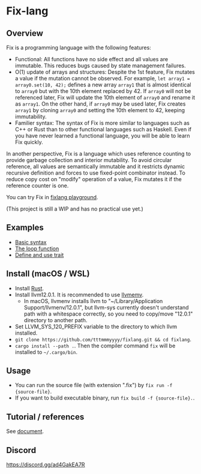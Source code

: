Fix-lang
====

## Overview

Fix is a programming language with the following features: 
- Functional: All functions have no side effect and all values are immutable. This reduces bugs caused by state management failures.
- O(1) update of arrays and structures: Despite the 1st feature, Fix mutates a value if the mutation cannot be observed. For example, `let array1 = array0.set(10, 42);` defines a new array `array1` that is almost identical to `array0` but with the 10th element replaced by 42. If `array0` will not be referenced later, Fix will update the 10th element of `array0` and rename it as `array1`. On the other hand, if `array0` may be used later, Fix creates `array1` by cloning `array0` and setting the 10th element to 42, keeping immutability.
- Familier syntax: The syntax of Fix is more similar to languages such as C++ or Rust than to other functional languages such as Haskell. Even if you have never learned a functional language, you will be able to learn Fix quickly.

In another perspective, Fix is a language which uses reference counting to provide garbage collection and interior mutability. To avoid circular reference, all values are semantically immutable and it restricts dynamic recursive definition and forces to use fixed-point combinator instead. To reduce copy cost on "modify" operation of a value, Fix mutates it if the reference counter is one.

You can try Fix in [fixlang playground](https://tttmmmyyyy.github.io/fixlang-playground/).

(This project is still a WIP and has no practical use yet.)

## Examples

- [Basic syntax](https://tttmmmyyyy.github.io/fixlang-playground/index.html?src=%2F%2F+Each+source+file+has+to+start+with+module+declaration.%0D%0Amodule+Main%3B%0D%0A%0D%0A%2F%2F+Declaration+and+definition+of+global+value.%0D%0A%2F%2F+%60I64%60+is+the+type+of+64-bit+integers.%0D%0Atruth+%3A+I64%3B%0D%0Atruth+%3D+42%3B+%0D%0A%0D%0A%2F%2F+Declaration+and+definition+of+global+%28recursive%29+function.%0D%0A%2F%2F+To+define+function%2C+write+%60%7Carg0%2C+arg1%2C+...%7C+%28function+body%29%60.%0D%0A%2F%2F+%28Parentheses+around+%60%28function+body%29%60+is+not+mandatory.%29%0D%0A%2F%2F+Note+that+Fix+is+an+expression+based+language.+You+don%27t+need+to+write+%22return+statement%22.%0D%0Acalc_fib+%3A+I64+-%3E+I64%3B%0D%0Acalc_fib+%3D+%7Cn%7C+%28%0D%0A++++if+n+%3C%3D+1+%7B+n+%7D+else+%7B+calc_fib%28n-1%29+%2B+calc_fib%28n-2%29+%7D%0D%0A%29%3B%0D%0A%0D%0Acalc_fib2+%3A+I64+-%3E+I64%3B%0D%0Acalc_fib2+%3D+%7Cn%7C+%28%0D%0A++++%2F%2F+Another+syntax+of+%60if%60%2C+%60if+%28cond%29+%7B+%28then+expr%29+%7D%3B+%28else+expr%29%60%2C+can+be+used+to+write+early+return.%0D%0A++++if+n+%3C%3D+1+%7B+n+%7D%3B%0D%0A%0D%0A++++%2F%2F+Use+%60let%60+to+define+a+local+name.%0D%0A++++let+x+%3D+calc_fib2%28n-1%29%3B%0D%0A++++let+y+%3D+calc_fib2%28n-2%29%3B%0D%0A++++x+%2B+y%0D%0A%29%3B%0D%0A%0D%0Atruth2+%3A+I64%3B%0D%0Atruth2+%3D+%28%0D%0A++++%2F%2F+You+can+define+local+function+%28closure%29+like+this.+%60f%60+has+type+%60I64+-%3E+I64+-%3E+I64+-%3E+I64%60.%0D%0A++++let+f+%3D+%7Ca%2C+b%2C+c%7C+%28a+%2B+b%29+%2A+c%3B%0D%0A%0D%0A++++%2F%2F+Partial+application.+%60double%60+has+type+%60I64+-%3E+I64%60+and+maps+%60c%60+to+%60%281+%2B+1%29+%2A+c+%3D%3D+2+%2A+c%60.%0D%0A++++let+double+%3D+f%281%2C+1%29%3B%0D%0A%0D%0A++++%2F%2F+Right-associative+operator+%60%24%60+applies+a+function+to+a+value%3A+%60f+%24+x+%3D%3D+f%28x%29%60+and+%60f+%24+g+%24+x+%3D%3D+f%28g%28x%29%29%60.%0D%0A++++let+twelve+%3D+double+%24+double+%24+3%3B%0D%0A%0D%0A++++%2F%2F+%60.%60+is+another+operator+to+apply+a+function%3A+%60x.f+%3D%3D+f%28x%29%60.%0D%0A++++%2F%2F+It+has+lower+priority+than+usual+function+call%2C+so+%603.f%281%2C+2%29+%3D%3D+f%281%2C+2%29%283%29+%3D%3D+f%281%2C+2%2C+3%29%60.%0D%0A++++let+nine+%3D+3.f%281%2C+2%29%3B%0D%0A%0D%0A++++double+%24+nine+%2B+twelve%0D%0A%29%3B%0D%0A%0D%0A%2F%2F+Fix+program+calls+%60Main%3A%3Amain%60+%28i.e.%2C+%60main%60+of+%60Main%60+module%29+as+the+entry+point.%0D%0A%2F%2F+%60Main%3A%3Amain%60+must+have+type+%60IO+%28%29%60%2C+where+%60IO+a%60+is+the+type+of+I%2FO+actions+which+return+a+value+of+type+%60a%60.%0D%0A%2F%2F+%60%28%29%60+is+the+unit+type%2C+which+has+a+unique+value+also+written+as+%60%28%29%60.%0D%0Amain+%3A+IO+%28%29%3B%0D%0Amain+%3D+%28%0D%0A++++%2F%2F+%60println+%3A+String+-%3E+IO+%28%29%60+makes+an+I%2FO+action+that+prints+a+string+%28and+a+newline%29.%0D%0A++++%2F%2F+Roughly+speaking%2C+prefix+operator+%60%2Aact%60+performs+the+I%2FO+action+%60act%60+and+evaluates+to+the+value+returned+by+%60act%60.%0D%0A++++let+_+%3D+%2A%28println+%24+%22truth+%3A+%22+%2B+truth.to_string%29%3B%0D%0A++++let+_+%3D+%2A%28println+%24+%22truth2+%3A+%22+%2B+truth2.to_string%29%3B%0D%0A++++let+_+%3D+%2A%28println+%24+%22calc_fib%2810%29+%3A+%22+%2B+calc_fib%2810%29.to_string%29%3B%0D%0A++++let+_+%3D+%2A%28println+%24+%22calc_fib2%2810%29+%3A+%22+%2B+calc_fib2%2810%29.to_string%29%3B%0D%0A%0D%0A++++%2F%2F+%60pure+%3A+a+-%3E+IO+a%60+creates+an+I%2FO+action+which+does+nothing+and+only+returns+a+value.+%0D%0A++++%2F%2F+By+a+syntax+sugar%2C+you+can+write+%60pure%28%29%60+instead+of+%60pure%28%28%29%29%60.%0D%0A++++pure%28%29%0D%0A%29%3B)
- [The loop function](https://tttmmmyyyy.github.io/fixlang-playground/index.html?src=module+Main%3B%0D%0A%0D%0A%2F%2F+Prints+30th+value+of+Fibonacci+sequence.%0D%0Amain+%3A+IO+%28%29%3B%0D%0Amain+%3D+%28%0D%0A++++let+arr+%3D+Array%3A%3Afill%2831%2C+0%29%3B%0D%0A++++let+arr+%3D+arr.set%21%280%2C+0%29%3B%0D%0A++++let+arr+%3D+arr.set%21%281%2C+1%29%3B%0D%0A++++%2F%2F+A+way+for+loop+is+to+use+%60loop%60%2C+%60continue%60+and+%60break%60.%0D%0A++++%2F%2F+loop+%3A+s+-%3E+LoopResult+s+r+-%3E+r+--+Takes+the+initial+state+and+loop+body%2C+and+performs+loop.%0D%0A++++%2F%2F+continue+%3A+s+-%3E+LoopResult+s+r+--+Takes+the+next+state+and+continues+the+loop.%0D%0A++++%2F%2F+break+%3A+r+-%3E+LoopResult+s+r+--+Breaks+the+loop+and+returns+the+given+value+as+a+result+of+loop.%0D%0A++++let+arr+%3D+loop%28%282%2C+arr%29%2C+%7C%28idx%2C+arr%29%7C%0D%0A++++++++if+idx+%3D%3D+arr.get_size+%7B%0D%0A++++++++++++break+%24+arr%0D%0A++++++++%7D+else+%7B%0D%0A++++++++++++let+x+%3D+arr.%40%28idx-1%29%3B%0D%0A++++++++++++let+y+%3D+arr.%40%28idx-2%29%3B%0D%0A++++++++++++let+arr+%3D+arr.set%21%28idx%2C+x%2By%29%3B%0D%0A++++++++++++continue+%24+%28idx%2B1%2C+arr%29%0D%0A++++++++%7D%0D%0A++++%29%3B%0D%0A++++println+%24+arr.%40%2830%29.to_string+%2F%2F+832040%0D%0A%29%3B%0D%0A)
- [Define and use trait](https://tttmmmyyyy.github.io/fixlang-playground/index.html?src=module+Main%3B%0D%0A%0D%0A%2F%2A%0D%0AEq+trait+is+defined+in+standard+library+as+follows%3A+%0D%0A%0D%0Atrait+a+%3A+Eq+%7B%0D%0A++++eq+%3A+a+-%3E+a+-%3E+Bool%0D%0A%7D%0D%0A%0D%0AExpression+%60x+%3D%3D+y%60+is+interpreted+as+%60Eq%3A%3Aeq%28x%2C+y%29%60.%0D%0A%2A%2F%0D%0A%0D%0Atype+Pair+a+b+%3D+struct+%7B+fst%3A+a%2C+snd%3A+b+%7D%3B%0D%0A%0D%0A%2F%2F+In+the+trait+implementation%2C+you+can+specify+preconditions+on+type+variables+in+%60%5B%5D%60+bracket+after+%60impl%60.%0D%0Aimpl+%5Ba+%3A+Eq%2C+b+%3A+Eq%5D+Pair+a+b+%3A+Eq+%7B%0D%0A++++eq+%3D+%7Clhs%2C+rhs%7C+%28%0D%0A++++++++lhs.%40fst+%3D%3D+rhs.%40fst+%26%26+lhs.%40snd+%3D%3D+rhs.%40snd%0D%0A++++%29%3B%0D%0A%7D%0D%0A%0D%0A%2F%2F+You+can+specify+preconditions+of+type+variables+in+the+%60%5B%5D%60+bracket+before+type+signature.%0D%0Asearch+%3A+%5Ba+%3A+Eq%5D+a+-%3E+Array+a+-%3E+I64%3B%0D%0Asearch+%3D+%7Celem%2C+arr%7C+loop%280%2C+%7Cidx%7C%0D%0A++++if+idx+%3D%3D+arr.get_size+%7B+break+%24+-1+%7D%3B%0D%0A++++if+arr.%40%28idx%29+%3D%3D+elem+%7B+break+%24+idx+%7D%3B%0D%0A++++continue+%24+%28idx+%2B+1%29%0D%0A%29%3B%0D%0A%0D%0A%2F%2F+An+example+of+defining+higher-kinded+trait.%0D%0A%2F%2F+All+type+variable+has+kind+%60%2A%60+by+default%2C+and+any+kind+of+higher-kinded+type+variable+need+to+be+annoted+explicitly.%0D%0Atrait+%5Bf+%3A+%2A-%3E%2A%5D+f+%3A+MyFunctor+%7B%0D%0A++++mymap+%3A+%28a+-%3E+b%29+-%3E+f+a+-%3E+f+b%3B%0D%0A%7D%0D%0A%0D%0A%2F%2F+An+example+of+implementing+higher-kinded+trait.%0D%0A%2F%2F+%60Array%60+is+a+type+of+kind+%60%2A+-%3E+%2A%60%2C+so+matches+to+the+kind+of+trait+%60MyFunctor%60.%0D%0Aimpl+Array+%3A+MyFunctor+%7B%0D%0A++++mymap+%3D+%7Cf%2C+arr%7C+%28%0D%0A++++++++Array%3A%3Afrom_map%28arr.get_size%2C+%7Cidx%7C+f%28arr.%40%28idx%29%29%29%0D%0A++++%29%3B%0D%0A%7D%0D%0A%0D%0Amain+%3A+IO+%28%29%3B%0D%0Amain+%3D+%28%0D%0A++++let+arr+%3D+Array%3A%3Afrom_map%286%2C+%7Cx%7C+x%29%3B+%2F%2F+arr+%3D+%5B0%2C1%2C2%2C...%2C9%5D.%0D%0A++++let+arr+%3D+arr.mymap%28%7Cx%7C+Pair+%7B+fst%3A+x+%25+2%2C+snd%3A+x+%25+3+%7D%29%3B+%2F%2F+arr+%3D+%5B%280%2C+0%29%2C+%281%2C+1%29%2C+%280%2C+2%29%2C+...%5D.%0D%0A++++println+%24+arr.search%28Pair+%7B+fst%3A+1%2C+snd%3A+2%7D%29.to_string+%2F%2F+5%2C+the+first+number+x+such+that+x+%25+2+%3D%3D+1+and+x+%25+3+%3D%3D+2.%0D%0A%29%3B)

## Install (macOS / WSL)

- Install [Rust](https://www.rust-lang.org/tools/install).
- Install llvm12.0.1. It is recommended to use [llvmemv](https://crates.io/crates/llvmenv).
    - In macOS, llvmenv installs llvm to "~/Library/Application Support/llvmenv/12.0.1", but llvm-sys currently doesn't understand path with a whitespace correctly, so you need to copy/move "12.0.1" directory to another path.
- Set LLVM_SYS_120_PREFIX variable to the directory to which llvm installed.
- `git clone https://github.com/tttmmmyyyy/fixlang.git && cd fixlang`.
- `cargo install --path .`. Then the compiler command `fix` will be installed to `~/.cargo/bin`.

## Usage

- You can run the source file (with extension ".fix") by `fix run -f {source-file}`.
- If you want to build executable binary, run `fix build -f {source-file}.`.

## Tutorial / references

See [document](/Document.md).

## Discord

https://discord.gg/ad4GakEA7R